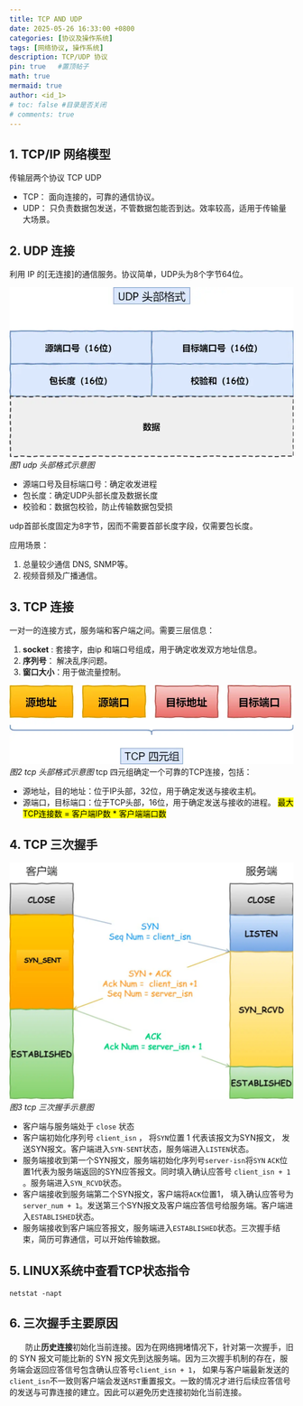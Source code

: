 ```yaml
---
title: TCP AND UDP
date: 2025-05-26 16:33:00 +0800
categories: [协议及操作系统]
tags: [网络协议, 操作系统]     
description: TCP/UDP 协议
pin: true   #置顶帖子
math: true
mermaid: true
author: <id_1>
# toc: false #目录是否关闭
# comments: true
---
```


## 1. TCP/IP 网络模型

传输层两个协议 TCP UDP
- TCP： 面向连接的，可靠的通信协议。
- UDP： 只负责数据包发送，不管数据包能否到达。效率较高，适用于传输量大场景。

## 2. UDP 连接

  利用 IP 的[无连接]的通信服务。协议简单，UDP头为8个字节64位。

  ![img-description](/assets/img/2025-05-26/udp.png)
  _图1 udp 头部格式示意图_
  - 源端口号及目标端口号：确定收发进程
  - 包长度：确定UDP头部长度及数据长度
  - 校验和：数据包校验，防止传输数据包受损

  udp首部长度固定为8字节，因而不需要首部长度字段，仅需要包长度。

  应用场景：
  1. 总量较少通信 DNS, SNMP等。
  2. 视频音频及广播通信。

## 3. TCP 连接
  一对一的连接方式，服务端和客户端之间。需要三层信息：
  1. **socket** : 套接字，由ip 和端口号组成，用于确定收发双方地址信息。
  2. **序列号**： 解决乱序问题。
  3. **窗口大小**：用于做流量控制。

  ![img-description](/assets/img/2025-05-26/tcp.png)
  _图2 tcp 头部格式示意图_
  tcp 四元组确定一个可靠的TCP连接，包括：
  - 源地址，目的地址：位于IP头部，32位，用于确定发送与接收主机。
  - 源端口，目标端口：位于TCP头部，16位，用于确定发送与接收的进程。
  <mark> 最大TCP连接数 = 客户端IP数 * 客户端端口数 <mark>

## 4. TCP 三次握手

  ![img-description](/assets/img/2025-05-26/TCP三次握手.png)
  _图3 tcp 三次握手示意图_

  - 客户端与服务端处于 `close` 状态
  - 客户端初始化序列号 `client_isn` ， 将`SYN`位置 1 代表该报文为SYN报文， 发送SYN报文。客户端进入`SYN-SENT`状态，服务端进入`LISTEN`状态。
  - 服务端接收到第一个SYN报文，服务端初始化序列号`server-isn`将`SYN` `ACK`位置1代表为服务端返回的SYN应答报文。同时填入确认应答号 `client_isn + 1` 。服务端进入`SYN_RCVD`状态。
  - 客户端接收到服务端第二个SYN报文，客户端将`ACK`位置1， 填入确认应答号为`server_num + 1`。发送第三个SYN报文及客户端应答信号给服务端。客户端进入`ESTABLISHED`状态。
  - 服务端接收到客户端应答报文，服务端进入`ESTABLISHED`状态。三次握手结束，简历可靠通信，可以开始传输数据。

## 5. LINUX系统中查看TCP状态指令

  `netstat -napt` 

## 6. 三次握手主要原因

  &emsp;&emsp;防止**历史连接**初始化当前连接。因为在网络拥堵情况下，针对第一次握手，旧的 SYN 报文可能比新的 SYN 报文先到达服务端。因为三次握手机制的存在，服务端会返回应答信号包含确认应答号`client_isn + 1`， 如果与客户端最新发送的`client_isn`不一致则客户端会发送`RST`重置报文。一致的情况才进行后续应答信号的发送与可靠连接的建立。因此可以避免历史连接初始化当前连接。
